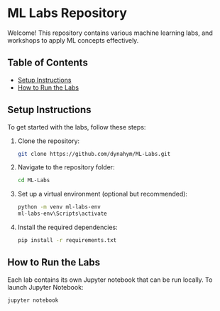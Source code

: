 # ML Labs Repository

Welcome! This repository contains various machine learning labs, and workshops to apply ML concepts effectively.

## Table of Contents

- [Setup Instructions](#setup-instructions)
- [How to Run the Labs](#how-to-run-the-labs)

## Setup Instructions

To get started with the labs, follow these steps:

1. Clone the repository:

   ```bash
   git clone https://github.com/dynahym/ML-Labs.git
   ```

2. Navigate to the repository folder:

   ```bash
   cd ML-Labs
   ```

3. Set up a virtual environment (optional but recommended):

   ```bash
   python -m venv ml-labs-env
   ml-labs-env\Scripts\activate
   ```

4. Install the required dependencies:

   ```bash
   pip install -r requirements.txt
   ```

## How to Run the Labs

Each lab contains its own Jupyter notebook that can be run locally. To launch Jupyter Notebook:

```bash
jupyter notebook
```
